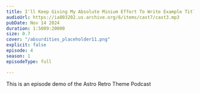 ```yaml
---
title: I'll Keep Giving My Absolute Minium Effort To Write Example Titles
audioUrl: https://ia803202.us.archive.org/6/items/cast7/cast3.mp3
pubDate: Nov 14 2024
duration: 1:5009:20000
size: 0.7
cover: "/absurdities_placeholder11.png"
explicit: false
episode: 4
season: 1
episodeType: full

---
```

This is an episode demo of the Astro Retro Theme Podcast
